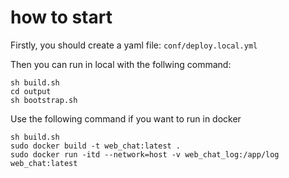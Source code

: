 # how to start

Firstly, you should create a yaml file: ``conf/deploy.local.yml``

Then you can run in local with the follwing command:

``` shell
sh build.sh
cd output
sh bootstrap.sh
```

Use the following command if you want to run in docker

```shell
sh build.sh
sudo docker build -t web_chat:latest .
sudo docker run -itd --network=host -v web_chat_log:/app/log web_chat:latest
```